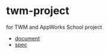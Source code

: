 # twm-project

for TWM and AppWorks School project

- [document](https://drinkai.notion.site/PRD-938459c5ce394eb2b004fe4d52db4892)
- [spec](https://drinkai.notion.site/API-Doc-20e15a2fed344bec8c922606c267d408)
